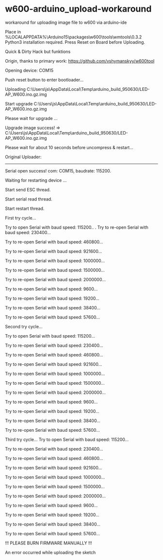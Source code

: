 # w600-arduino_upload-workaround
workaround for uploading image file to w600 via arduino-ide

Place in %LOCALAPPDATA%\Arduino15\packages\w600\tools\wmtools\0.3.2 
Python3 installation required.
Press Reset on Board before Uploading.

Quick & Dirty Hack but funktions

Origin, thanks to primary work:
https://github.com/vshymanskyy/w600tool

Opening device: COM15

Push reset button to enter bootloader...

Uploading C:\Users\js\AppData\Local\Temp\arduino_build_950630/LED-AP_W600.ino.gz.img

Start upgrade C:\Users\js\AppData\Local\Temp\arduino_build_950630/LED-AP_W600.ino.gz.img 

Please wait for upgrade ...

Upgrade image success! => C:\Users\js\AppData\Local\Temp\arduino_build_950630/LED-AP_W600.ino.gz.img

Please wait for about 10 seconds before uncompress & restart...


Original Uploader:

------------------

Serial open success! com: COM15, baudrate: 115200.

Waiting for restarting device ...

Start send ESC thread.

Start serial read thread.

Start restart thread.

First try cycle...

Try to open Serial with baud speed: 115200..
.
Try to re-open Serial with baud speed: 230400...

Try to re-open Serial with baud speed: 460800...

Try to re-open Serial with baud speed: 921600...

Try to re-open Serial with baud speed: 1000000...

Try to re-open Serial with baud speed: 1500000...

Try to re-open Serial with baud speed: 2000000...

Try to re-open Serial with baud speed: 9600...

Try to re-open Serial with baud speed: 19200...

Try to re-open Serial with baud speed: 38400...

Try to re-open Serial with baud speed: 57600...

Second try cycle...

Try to open Serial with baud speed: 115200...

Try to re-open Serial with baud speed: 230400...

Try to re-open Serial with baud speed: 460800...

Try to re-open Serial with baud speed: 921600...

Try to re-open Serial with baud speed: 1000000...

Try to re-open Serial with baud speed: 1500000...

Try to re-open Serial with baud speed: 2000000...

Try to re-open Serial with baud speed: 9600...

Try to re-open Serial with baud speed: 19200...

Try to re-open Serial with baud speed: 38400...

Try to re-open Serial with baud speed: 57600...

Third try cycle...
Try to open Serial with baud speed: 115200...

Try to re-open Serial with baud speed: 230400...

Try to re-open Serial with baud speed: 460800...

Try to re-open Serial with baud speed: 921600...

Try to re-open Serial with baud speed: 1000000...

Try to re-open Serial with baud speed: 1500000...

Try to re-open Serial with baud speed: 2000000...

Try to re-open Serial with baud speed: 9600...

Try to re-open Serial with baud speed: 19200...

Try to re-open Serial with baud speed: 38400...

Try to re-open Serial with baud speed: 57600...

!!! PLEASE BURN FIRMWARE MANUALLY !!!

An error occurred while uploading the sketch
